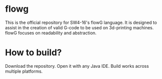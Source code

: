 # flowg

This is the official repository for SW4-16's flowG language. 
It is designed to assist in the creation of valid G-code to be used on 3d-printing machines.
flowG focuses on readability and abstraction. 

# How to build? 

Download the repository. Open it with any Java IDE. Build works across multiple platforms. 

